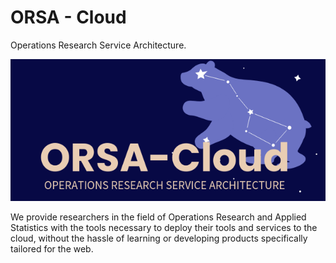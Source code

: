 # ORSA - Cloud

Operations Research Service Architecture.

![ORSA - Cloud logo](./_static/ORSA-logo-wide.png)

We provide researchers in the field of Operations Research and Applied Statistics with the tools necessary to deploy their tools and services to the cloud, without the hassle of learning or developing products specifically tailored for the web.
